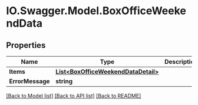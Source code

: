 # IO.Swagger.Model.BoxOfficeWeekendData
## Properties

Name | Type | Description | Notes
------------ | ------------- | ------------- | -------------
**Items** | [**List&lt;BoxOfficeWeekendDataDetail&gt;**](BoxOfficeWeekendDataDetail.md) |  | [optional] 
**ErrorMessage** | **string** |  | [optional] 

[[Back to Model list]](../README.md#documentation-for-models) [[Back to API list]](../README.md#documentation-for-api-endpoints) [[Back to README]](../README.md)

